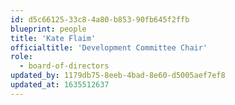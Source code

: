 ```yaml
---
id: d5c66125-33c8-4a80-b853-90fb645f2ffb
blueprint: people
title: 'Kate Flaim'
officialtitle: 'Development Committee Chair'
role:
  - board-of-directors
updated_by: 1179db75-8eeb-4bad-8e60-d5005aef7ef8
updated_at: 1635512637
---
```

